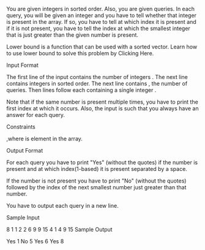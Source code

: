 You are given  integers in sorted order. Also, you are given  queries. In each query, you will be given an integer and you have to tell whether that integer is present in the array. If so, you have to tell at which index it is present and if it is not present, you have to tell the index at which the smallest integer that is just greater than the given number is present.

Lower bound is a function that can be used with a sorted vector. Learn how to use lower bound to solve this problem by Clicking Here.

Input Format

The first line of the input contains the number of integers . The next line contains  integers in sorted order. The next line contains , the number of queries. Then  lines follow each containing a single integer .

Note that if the same number is present multiple times, you have to print the first index at which it occurs. Also, the input is such that you always have an answer for each query.

Constraints


,where  is  element in the array.



Output Format

For each query you have to print "Yes" (without the quotes) if the number is present and at which index(1-based) it is present separated by a space.

If the number is not present you have to print "No" (without the quotes) followed by the index of the next smallest number just greater than that number.

You have to output each query in a new line.

Sample Input

 8
 1 1 2 2 6 9 9 15
 4
 1
 4
 9
 15
Sample Output

 Yes 1
 No 5
 Yes 6
 Yes 8